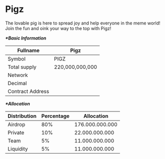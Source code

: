 # Pigz

The lovable pig is here to spread joy and help everyone in the meme world! Join the fun and oink your way to the top with Pigz!

_**\*Basic Information**_

| Fullname         | Pigz            |
| ---------------- | --------------- |
| Symbol           | PIGZ            |
| Total supply     | 220,000,000,000 |
| Network          |                 |
| Decimal          |                 |
| Contract Address |                 |

_**\*Allocation**_

| Distribution | Percentage | Allocation      |
| ------------ | ---------- | --------------- |
| Airdrop      | 80%        | 176.000.000.000 |
| Private      | 10%        | 22.000.000.000  |
| Team         | 5%         | 11.000.000.000  |
| Liquidity    | 5%         | 11.000.000.000  |
